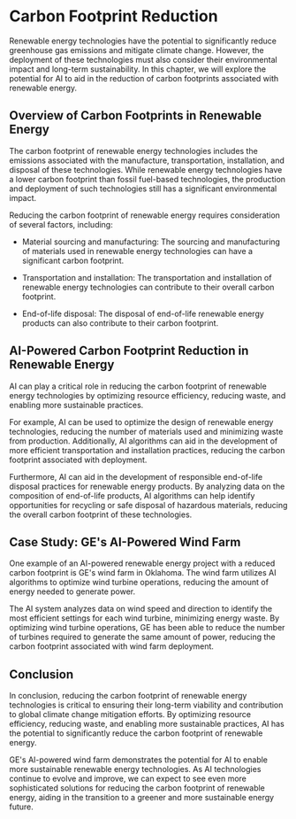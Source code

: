 Carbon Footprint Reduction
==============================================================================

Renewable energy technologies have the potential to significantly reduce greenhouse gas emissions and mitigate climate change. However, the deployment of these technologies must also consider their environmental impact and long-term sustainability. In this chapter, we will explore the potential for AI to aid in the reduction of carbon footprints associated with renewable energy.

Overview of Carbon Footprints in Renewable Energy
-------------------------------------------------

The carbon footprint of renewable energy technologies includes the emissions associated with the manufacture, transportation, installation, and disposal of these technologies. While renewable energy technologies have a lower carbon footprint than fossil fuel-based technologies, the production and deployment of such technologies still has a significant environmental impact.

Reducing the carbon footprint of renewable energy requires consideration of several factors, including:

* Material sourcing and manufacturing: The sourcing and manufacturing of materials used in renewable energy technologies can have a significant carbon footprint.

* Transportation and installation: The transportation and installation of renewable energy technologies can contribute to their overall carbon footprint.

* End-of-life disposal: The disposal of end-of-life renewable energy products can also contribute to their carbon footprint.

AI-Powered Carbon Footprint Reduction in Renewable Energy
---------------------------------------------------------

AI can play a critical role in reducing the carbon footprint of renewable energy technologies by optimizing resource efficiency, reducing waste, and enabling more sustainable practices.

For example, AI can be used to optimize the design of renewable energy technologies, reducing the number of materials used and minimizing waste from production. Additionally, AI algorithms can aid in the development of more efficient transportation and installation practices, reducing the carbon footprint associated with deployment.

Furthermore, AI can aid in the development of responsible end-of-life disposal practices for renewable energy products. By analyzing data on the composition of end-of-life products, AI algorithms can help identify opportunities for recycling or safe disposal of hazardous materials, reducing the overall carbon footprint of these technologies.

Case Study: GE's AI-Powered Wind Farm
-------------------------------------

One example of an AI-powered renewable energy project with a reduced carbon footprint is GE's wind farm in Oklahoma. The wind farm utilizes AI algorithms to optimize wind turbine operations, reducing the amount of energy needed to generate power.

The AI system analyzes data on wind speed and direction to identify the most efficient settings for each wind turbine, minimizing energy waste. By optimizing wind turbine operations, GE has been able to reduce the number of turbines required to generate the same amount of power, reducing the carbon footprint associated with wind farm deployment.

Conclusion
----------

In conclusion, reducing the carbon footprint of renewable energy technologies is critical to ensuring their long-term viability and contribution to global climate change mitigation efforts. By optimizing resource efficiency, reducing waste, and enabling more sustainable practices, AI has the potential to significantly reduce the carbon footprint of renewable energy.

GE's AI-powered wind farm demonstrates the potential for AI to enable more sustainable renewable energy technologies. As AI technologies continue to evolve and improve, we can expect to see even more sophisticated solutions for reducing the carbon footprint of renewable energy, aiding in the transition to a greener and more sustainable energy future.
